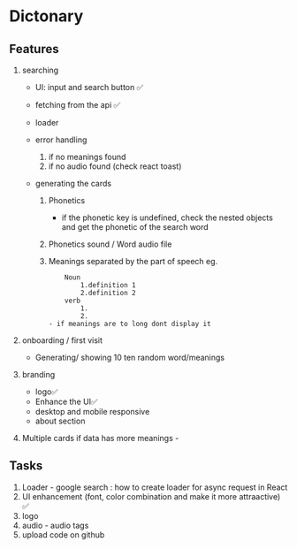 # Dictonary

## Features
1. searching

    - UI: input and search button ✅
    - fetching from the api ✅
    - loader 
    - error handling 
        1. if no meanings found
        2. if no audio found (check react toast)
    - generating the cards 
    
        1. Phonetics   
            - if the phonetic key is undefined, check the nested objects and get the phonetic of the search word
        2. Phonetics sound / Word audio file   
        3. Meanings separated by the part of speech eg.
        
            ```
                Noun
                    1.definition 1
                    2.definition 2
                verb 
                    1.
                    2.
            - if meanings are to long dont display it
            ```
2. onboarding / first visit 

    - Generating/ showing 10 ten random word/meanings

3. branding 

    - logo✅
    - Enhance the UI✅
    - desktop and mobile responsive
    - about section 

4. Multiple cards if data has more meanings - 

## Tasks
1. Loader - google search : how to create loader for async request in React
2. UI enhancement (font, color combination and make it more attraactive) ✅
3. logo 
5. audio - audio tags
6. upload code on github
 


